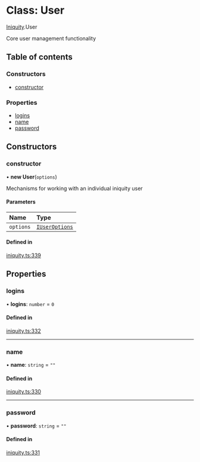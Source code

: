 # Class: User

[Iniquity](../modules/Iniquity.md).User

Core user management functionality

## Table of contents

### Constructors

- [constructor](Iniquity.User.md#constructor)

### Properties

- [logins](Iniquity.User.md#logins)
- [name](Iniquity.User.md#name)
- [password](Iniquity.User.md#password)

## Constructors

### constructor

• **new User**(`options`)

Mechanisms for working with an individual iniquity user

#### Parameters

| Name | Type |
| :------ | :------ |
| `options` | [`IUserOptions`](../interfaces/Iniquity.IUserOptions.md) |

#### Defined in

[iniquity.ts:339](https://github.com/iniquitybbs/iniquity/blob/1e096e6/packages/core/src/iniquity.ts#L339)

## Properties

### logins

• **logins**: `number` = `0`

#### Defined in

[iniquity.ts:332](https://github.com/iniquitybbs/iniquity/blob/1e096e6/packages/core/src/iniquity.ts#L332)

___

### name

• **name**: `string` = `""`

#### Defined in

[iniquity.ts:330](https://github.com/iniquitybbs/iniquity/blob/1e096e6/packages/core/src/iniquity.ts#L330)

___

### password

• **password**: `string` = `""`

#### Defined in

[iniquity.ts:331](https://github.com/iniquitybbs/iniquity/blob/1e096e6/packages/core/src/iniquity.ts#L331)
